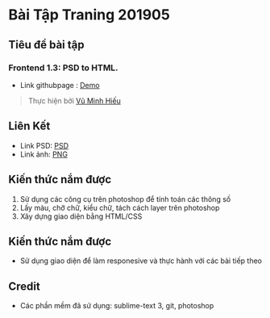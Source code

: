 # Bài Tập Traning 201905

## Tiêu đề bài tập
### Frontend 1.3: PSD to HTML.
* Link githubpage : [Demo](https://hieuvu230198.github.io/frontend-practice/)

> Thực hiện bởi [Vũ Minh Hiếu](https://github.com/hieuvu230198)
## Liên Kết
* Link PSD: [PSD](https://github.com/hieuvu230198/frontend-practice/blob/master/PSD/LMS%20New%20PSD-Recovered.psd)
* Link ảnh: [PNG](https://github.com/hieuvu230198/frontend-practice/blob/master/PSD/LMS-New-PSD-Recovered.png)
## Kiến thức nắm được
1. Sử dụng các công cụ trên photoshop để tính toán các thông số
2. Lấy màu, chỡ chữ, kiểu chữ, tách cách layer trên photoshop
3. Xây dựng giao diện bằng HTML/CSS
## Kiến thức nắm được
* Sử dụng giao diện để làm responesive và thực hành với các bài tiếp theo
## Credit
* Các phần mềm đã sử dụng: sublime-text 3, git, photoshop